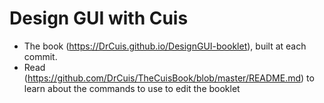# Design GUI with Cuis

- The book (https://DrCuis.github.io/DesignGUI-booklet), built at each commit.
- Read (https://github.com/DrCuis/TheCuisBook/blob/master/README.md) to learn about the commands to use to edit the booklet

